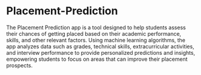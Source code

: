 # Placement-Prediction
The Placement Prediction app is a tool designed to help students assess their chances of getting placed based on their academic performance, skills, and other relevant factors. Using machine learning algorithms, the app analyzes data such as grades, technical skills, extracurricular activities, and interview performance to provide personalized predictions and insights, empowering students to focus on areas that can improve their placement prospects.
